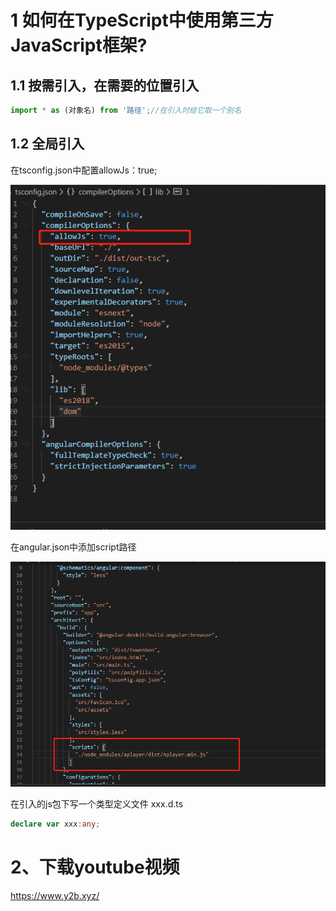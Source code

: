 # 1 如何在TypeScript中使用第三方JavaScript框架?

## 1.1 按需引入，在需要的位置引入

``` typescript
import * as (对象名) from '路径';//在引入时给它取一个别名
```

## 1.2 全局引入

在tsconfig.json中配置allowJs：true;

![avatar](1.jpg/)

在angular.json中添加script路径

![avatar](2.jpg/)

在引入的js包下写一个类型定义文件 xxx.d.ts

``` typescript
declare var xxx:any;
```


# 2、下载youtube视频

https://www.y2b.xyz/